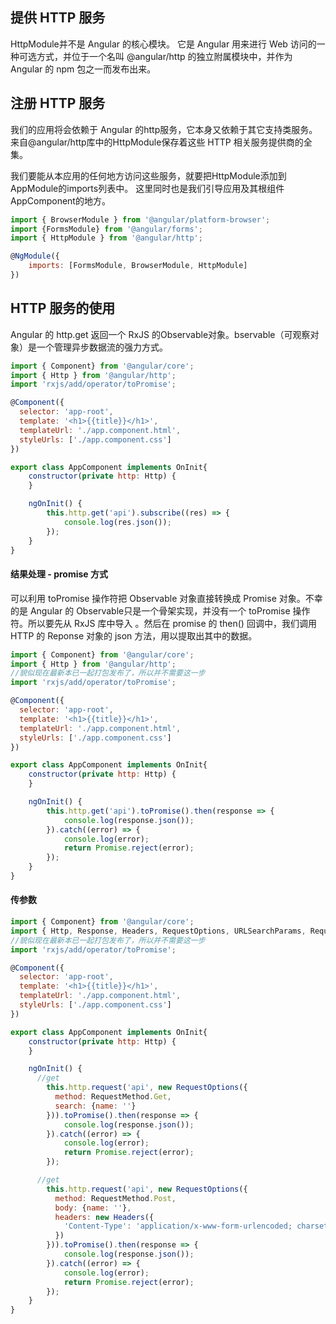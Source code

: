 ## 提供 HTTP 服务
HttpModule并不是 Angular 的核心模块。 它是 Angular 用来进行 Web 访问的一种可选方式，并位于一个名叫 @angular/http 的独立附属模块中，并作为 Angular 的 npm 包之一而发布出来。

## 注册 HTTP 服务
我们的应用将会依赖于 Angular 的http服务，它本身又依赖于其它支持类服务。 来自@angular/http库中的HttpModule保存着这些 HTTP 相关服务提供商的全集。

我们要能从本应用的任何地方访问这些服务，就要把HttpModule添加到AppModule的imports列表中。 这里同时也是我们引导应用及其根组件AppComponent的地方。
```javascript
import { BrowserModule } from '@angular/platform-browser';
import {FormsModule} from '@angular/forms';
import { HttpModule } from '@angular/http';

@NgModule({
    imports: [FormsModule, BrowserModule, HttpModule]
})
```

## HTTP 服务的使用
Angular 的 http.get 返回一个 RxJS 的Observable对象。bservable（可观察对象）是一个管理异步数据流的强力方式。
```javascript
import { Component} from '@angular/core';
import { Http } from '@angular/http';
import 'rxjs/add/operator/toPromise';

@Component({
  selector: 'app-root',
  template: '<h1>{{title}}</h1>',
  templateUrl: './app.component.html',
  styleUrls: ['./app.component.css']
})

export class AppComponent implements OnInit{
    constructor(private http: Http) {
    } 

    ngOnInit() {
        this.http.get('api').subscribe((res) => {
            console.log(res.json());
        });
    }     
}

```

#### 结果处理 - promise 方式
可以利用 toPromise 操作符把 Observable 对象直接转换成 Promise 对象。不幸的是 Angular 的 Observable只是一个骨架实现，并没有一个 toPromise 操作符。所以要先从 RxJS 库中导入 。然后在 promise 的 then() 回调中，我们调用 HTTP 的 Reponse 对象的 json 方法，用以提取出其中的数据。
```javascript
import { Component} from '@angular/core';
import { Http } from '@angular/http';
//貌似现在最新本已一起打包发布了，所以并不需要这一步
import 'rxjs/add/operator/toPromise';

@Component({
  selector: 'app-root',
  template: '<h1>{{title}}</h1>',
  templateUrl: './app.component.html',
  styleUrls: ['./app.component.css']
})

export class AppComponent implements OnInit{
    constructor(private http: Http) {
    } 

    ngOnInit() {
        this.http.get('api').toPromise().then(response => {
            console.log(response.json());
        }).catch((error) => {
            console.log(error);
            return Promise.reject(error);
        });    
    }       
}
```

#### 传参数
```javascript
import { Component} from '@angular/core';
import { Http, Response, Headers, RequestOptions, URLSearchParams, RequestOptionsArgs, RequestMethod } from '@angular/http';
//貌似现在最新本已一起打包发布了，所以并不需要这一步
import 'rxjs/add/operator/toPromise';

@Component({
  selector: 'app-root',
  template: '<h1>{{title}}</h1>',
  templateUrl: './app.component.html',
  styleUrls: ['./app.component.css']
})

export class AppComponent implements OnInit{
    constructor(private http: Http) {
    } 

    ngOnInit() {
      //get
        this.http.request('api', new RequestOptions({
          method: RequestMethod.Get,
          search: {name: ''}
        })).toPromise().then(response => {
            console.log(response.json());
        }).catch((error) => {
            console.log(error);
            return Promise.reject(error);
        });   

      //get
        this.http.request('api', new RequestOptions({
          method: RequestMethod.Post,
          body: {name: ''},
          headers: new Headers({
            'Content-Type': 'application/x-www-form-urlencoded; charset=UTF-8'
          })
        })).toPromise().then(response => {
            console.log(response.json());
        }).catch((error) => {
            console.log(error);
            return Promise.reject(error);
        });          
    }       
}
```